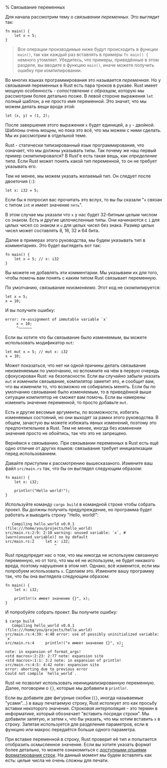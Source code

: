 % Связывание переменных

Для начала рассмотрим тему о *связывании переменных*. Это выглядит так:

```{rust}
fn main() {
    let x = 5;
}
```

> Все операции производимые ниже будут происходить в функции `main()`, так как каждый раз вставлять в примеры `fn main() {` немного утомляет. Убедитесь, что примеры, приведённые в этом разделе, вы вводите в функцию `main()`, иначе можете получить ошибку при компилировании.

Во многих языках программирования это называется *переменная*. Но у связывания переменных в Rust есть пара трюков в рукаве. Rust имеет мощную особенность - *сопоставление с образцом*, которую мы рассмотрим более детально позже. В левой стороне выражения `let` полный шаблон, а не просто имя переменной. Это значит, что мы можем делать вещи вроде этой:

```{rust}
let (x, y) = (1, 2);
```

После завершения этого выражения `x` будет единицей, a `y` - двойкой. Шаблоны очень мощны, но пока это всё, что мы можем с ними сделать. Мы их рассмотрим в отдельной теме.

Rust - статически типизированный язык программирования, что означает, что мы должны указывать типы. Так почему же наш первый пример скомпилировался? В Rust'е есть такая вещь, как *определение типа*. Если Rust может понять какой тип переменной, то он не требует указывать его.

Тем не менее, мы можем указать желаемый тип. Он следует после двоеточия (`:`):

```{rust}
let x: i32 = 5;
```

Если бы я попросил вас прочитать это вслух, то вы бы сказали "`x` связан с типом `int` и имеет значение `пять`".

В этом случае мы указали что `x` у нас будет 32-битным целым числом со знаком. Есть и другие целочисленные типы. Они начинаются с `i` для целых чисел со знаком и `u` для целых чисел без знака. Размер целых чисел может составлять 8, 16, 32 и 64 бита.

Далее в примерах этого руководства, мы будем указывать тип в комментариях. Это будет выглядеть вот так:

```{rust}
fn main() {
    let x = 5; // x: i32
}
```

Вы можете не добавлять эти комментарии. Мы указываем их для того, чтобы помочь вам понять с каким типом Rust связывает переменную.

По умолчанию, связывание *неизменяемо*. Этот код не скомпилируется:

```{ignore}
let x = 5;
x = 10;
```

И вы получите ошибку:

```text
error: re-assignment of immutable variable `x`
     x = 10;
     ^~~~~~~
```

Если вы хотите что бы связывание было изменяемым, вы можете использовать модификатор `mut`:

```{rust}
let mut x = 5; // mut x: i32
x = 10;
```

Может показаться, что нет ни одной причины делать связывание неизменяемым по умолчанию, но вспомните на чём в первую очередь сфокусирован Rust: на безопасности. Если вы случайно забыли указать `mut` и изменили связывание, компилятор заметит это, и сообщит вам, что вы изменили то, что возможно не собирались менять. Если бы по умолчанию связывание было изменяемым, то в приведённой выше ситуации компилятор не сможет вам помочь. Если вы намерены изменить значение переменной, то просто добавьте `mut`.

Есть и другие весомые аргументы, по возможности, избегать изменяемых состояний, но они выходят за рамки этого руководства. В общем, зачастую вы можете избежать явных изменений, поэтому это предпочтительнее в Rust. Тем не менее, иногда без изменения значения просто не обойтись, так что это не запрещено.

Вернёмся к связыванию. При связывании переменных в Rust есть ещё одно отличие от других языков: связывание требует инициализации перед использованием.

Давайте приступим к рассмотрению вышесказаного. Измените ваш файл `src/main.rs` так, что бы он выглядел следующим образом:

```{rust}
fn main() {
    let x: i32;

    println!("Hello world!");
}
```

Используйте команду `cargo build` в командной строке чтобы собрать проект. Вы должны получить предупреждение, но программа будет работать и выводить строку "Hello, world!":

```text
   Compiling hello_world v0.0.1 (file:///home/you/projects/hello_world)
src/main.rs:2:9: 2:10 warning: unused variable: `x`, #[warn(unused_variable)] on by default
src/main.rs:2     let x: i32;
                      ^
```

Rust предупредит нас о том, что мы никогда не используем связанную переменную, но от того, что мы её не используем, не будет никакого вреда, поэтому нарушения в этом нет. Однако, всё изменится, если мы попробуем использовать `x`. Сделаем это. Измените вашу программу так, что бы она выглядела следующим образом:

```{rust,ignore}
fn main() {
    let x: i32;

    println!(x имеет значение {}", x);
}
```

И попробуйте собрать проект. Вы получите ошибку:

```{bash}
$ cargo build
   Compiling hello_world v0.0.1 (file:///home/you/projects/hello_world)
src/main.rs:4:39: 4:40 error: use of possibly uninitialized variable: `x`
src/main.rs:4     println!("x имеет значение {}", x);
                                                    ^
note: in expansion of format_args!
<std macros>:2:23: 2:77 note: expansion site
<std macros>:1:1: 3:2 note: in expansion of println!
src/main.rs:4:5: 4:42 note: expansion site
error: aborting due to previous error
Could not compile `hello_world`.
```

Rust не позволит использовать неинициализированную переменную. Далее, поговорим о `{}`, которые мы добавили в `println!`.

Если вы добавите две фигурные скобки (`{}`, иногда называемые "усами"...) в вашу печатаемую строку, Rust истолкует это как просьбу вставки некоторого значения. *Строковая интерполяция* - это термин в информатике, который обозначает "вставить посреди строки". Мы добавили запятую, и затем `x`, что бы указать, что мы хотим вставить `x` в строку. Запятая используется для разделения параметров, если в функцию или макрос передаётся больше одного параметра.

При вставке переменной в строку, Rust проверит её тип и попытается отобразить осмысленное значение. Если вы хотите указать формат более детально, то можете ознакомиться с [доступными опциями форматирования строк](http://doc.rust-lang.org/std/fmt/index.html). На данный момент мы будем вставлять как есть: целые числа не очень сложны для печати.
